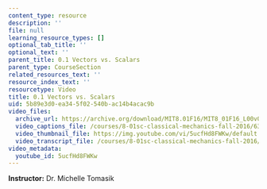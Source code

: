 ```yaml
---
content_type: resource
description: ''
file: null
learning_resource_types: []
optional_tab_title: ''
optional_text: ''
parent_title: 0.1 Vectors vs. Scalars
parent_type: CourseSection
related_resources_text: ''
resource_index_text: ''
resourcetype: Video
title: 0.1 Vectors vs. Scalars
uid: 5b89e3d0-ea34-5f02-540b-ac14b4acac9b
video_files:
  archive_url: https://archive.org/download/MIT8.01F16/MIT8_01F16_L00v01_360p.mp4
  video_captions_file: /courses/8-01sc-classical-mechanics-fall-2016/635f774d3cd2507094b50297fe1fdc84_5ucfHd8FWKw.vtt
  video_thumbnail_file: https://img.youtube.com/vi/5ucfHd8FWKw/default.jpg
  video_transcript_file: /courses/8-01sc-classical-mechanics-fall-2016/f4cdef7d58bc4e84355cf7c58eeb7e15_5ucfHd8FWKw.pdf
video_metadata:
  youtube_id: 5ucfHd8FWKw
---
```


**Instructor:** Dr. Michelle Tomasik